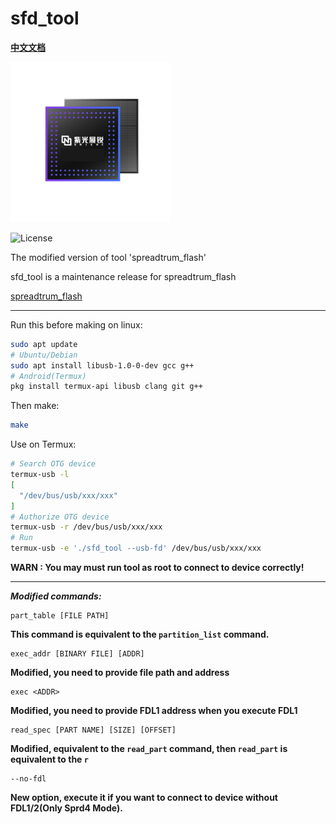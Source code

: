 # sfd_tool

[**中文文档**](https://github.com/C-Hidery/sfd_tool/blob/master/README_ZH.md)

![Logo](icon.png)

![License](https://img.shields.io/github/license/C-Hidery/sfd_tool)

The modified version of tool 'spreadtrum_flash'

sfd_tool is a maintenance release for spreadtrum_flash

[spreadtrum_flash](https://github.com/TomKing062/spreadtrum_flash)

---

Run this before making on linux:

``` bash
sudo apt update
# Ubuntu/Debian
sudo apt install libusb-1.0-0-dev gcc g++
# Android(Termux)
pkg install termux-api libusb clang git g++
```

Then make:
``` bash
make
```

Use on Termux:

``` bash
# Search OTG device
termux-usb -l
[
  "/dev/bus/usb/xxx/xxx"
]
# Authorize OTG device
termux-usb -r /dev/bus/usb/xxx/xxx
# Run
termux-usb -e './sfd_tool --usb-fd' /dev/bus/usb/xxx/xxx
```

**WARN : You may must run tool as root to connect to device correctly!**

---

***Modified commands:***

    part_table [FILE PATH]

**This command is equivalent to the `partition_list` command.**

    exec_addr [BINARY FILE] [ADDR]
    
**Modified, you need to provide file path and address**

    exec <ADDR>

**Modified, you need to provide FDL1 address when you execute FDL1**

    read_spec [PART NAME] [SIZE] [OFFSET]

**Modified, equivalent to the `read_part` command, then `read_part` is equivalent to the `r`**

    --no-fdl

**New option, execute it if you want to connect to device without FDL1/2(Only Sprd4 Mode).**

